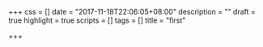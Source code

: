 +++
css = []
date = "2017-11-18T22:06:05+08:00"
description = ""
draft = true
highlight = true
scripts = []
tags = []
title = "first"

+++

